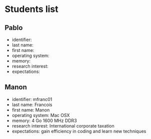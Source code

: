 # Students list

## Pablo

- identifier:
- last name:
- first name:
- operating system:
- memory:
- research interest:
- expectations: 

## Manon

- identifier: mfranc01  
- last name: Francois 
- first name: Manon
- operating system: Mac OSX
- memory: 4 Go 1600 MHz DDR3
- research interest: International corporate taxation
- expectations: gain efficiency in coding and learn new techniques
